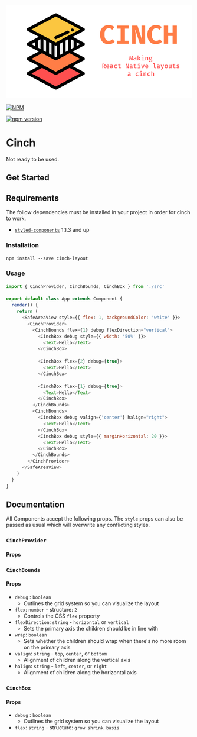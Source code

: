 <!-- Image here -->
<img src="./cinch-logo.png" alt='Cinch Logo Fixed'>

[![NPM](https://nodei.co/npm/cinch-layout.png)](https://nodei.co/npm/cinch-layout/)

[![npm version](https://badge.fury.io/js/cinch-layout.svg)](https://badge.fury.io/js/cinch-layout)

# Cinch

Not ready to be used.

## Get Started

## Requirements

The follow dependencies must be installed in your project in order for cinch to work.

- [`styled-components`](https://github.com/styled-components/styled-components) 1.1.3 and up

### Installation

`npm install --save cinch-layout`

### Usage

```js
import { CinchProvider, CinchBounds, CinchBox } from './src'

export default class App extends Component {
  render() {
    return (
      <SafeAreaView style={{ flex: 1, backgroundColor: 'white' }}>
        <CinchProvider>
          <CinchBounds flex={1} debug flexDirection="vertical">
            <CinchBox debug style={{ width: '50%' }}>
              <Text>Hello</Text>
            </CinchBox>

            <CinchBox flex={2} debug={true}>
              <Text>Hello</Text>
            </CinchBox>

            <CinchBox flex={1} debug={true}>
              <Text>Hello</Text>
            </CinchBox>
          </CinchBounds>
          <CinchBounds>
            <CinchBox debug valign={'center'} halign="right">
              <Text>Hello</Text>
            </CinchBox>
            <CinchBox debug style={{ marginHorizontal: 20 }}>
              <Text>Hello</Text>
            </CinchBox>
          </CinchBounds>
        </CinchProvider>
      </SafeAreaView>
    )
  }
}
```

## Documentation

All Components accept the following props. The `style` props can also be passed as usual
which will overwrite any conflicting styles.

### `CinchProvider`

#### Props

### `CinchBounds`

#### Props

- `debug` : `boolean`
  - Outlines the grid system so you can visualize the layout
- `flex`: `number` - structure: `2`
  - Controls the CSS `flex` property
- `flexDirection`: `string` - `horizontal` or `vertical`
  - Sets the primary axis the children should be in line with
- `wrap`: `boolean`
  - Sets whether the children should wrap when there's no more room on the primary axis
- `valign`: `string` - `top`, `center`, or `bottom`
  - Alignment of children along the vertical axis
- `halign`: `string` - `left`, `center`, or `right`
  - Alignment of children along the horizontal axis

### `CinchBox`

#### Props

- `debug` : `boolean`
  - Outlines the grid system so you can visualize the layout
- `flex`: `string` - structure: `grow shrink basis`
